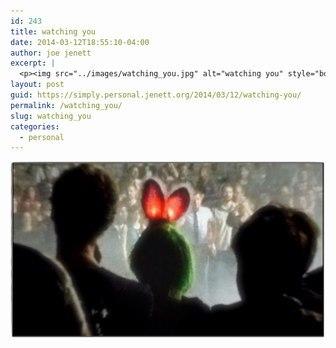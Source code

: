 ```yaml
---
id: 243
title: watching you
date: 2014-03-12T18:55:10-04:00
author: joe jenett
excerpt: |
  <p><img src="../images/watching_you.jpg" alt="watching you" style="border:none;" /></p>
layout: post
guid: https://simply.personal.jenett.org/2014/03/12/watching-you/
permalink: /watching_you/
slug: watching_you
categories:
  - personal
---
```

<img src="../images/watching_you.jpg" alt="watching you" style="border:none;" />